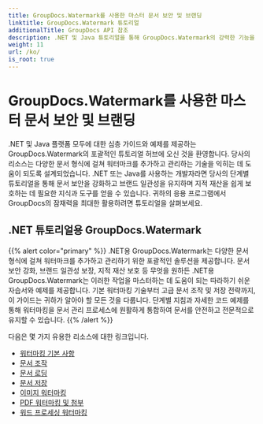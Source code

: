 ```yaml
---
title: GroupDocs.Watermark를 사용한 마스터 문서 보안 및 브랜딩
linktitle: GroupDocs.Watermark 튜토리얼
additionalTitle: GroupDocs API 참조
description: .NET 및 Java 튜토리얼을 통해 GroupDocs.Watermark의 강력한 기능을 활용해 보세요. 문서 보안 및 브랜딩을 위한 마스터 워터마킹 기술.
weight: 11
url: /ko/
is_root: true
---
```


# GroupDocs.Watermark를 사용한 마스터 문서 보안 및 브랜딩


.NET 및 Java 플랫폼 모두에 대한 심층 가이드와 예제를 제공하는 GroupDocs.Watermark의 포괄적인 튜토리얼 허브에 오신 것을 환영합니다. 당사의 리소스는 다양한 문서 형식에 걸쳐 워터마크를 추가하고 관리하는 기술을 익히는 데 도움이 되도록 설계되었습니다. .NET 또는 Java를 사용하는 개발자라면 당사의 단계별 튜토리얼을 통해 문서 보안을 강화하고 브랜드 일관성을 유지하며 지적 재산을 쉽게 보호하는 데 필요한 지식과 도구를 얻을 수 있습니다. 귀하의 응용 프로그램에서 GroupDocs의 잠재력을 최대한 활용하려면 튜토리얼을 살펴보세요.


## .NET 튜토리얼용 GroupDocs.Watermark
{{% alert color="primary" %}}
.NET용 GroupDocs.Watermark는 다양한 문서 형식에 걸쳐 워터마크를 추가하고 관리하기 위한 포괄적인 솔루션을 제공합니다. 문서 보안 강화, 브랜드 일관성 보장, 지적 재산 보호 등 무엇을 원하든 .NET용 GroupDocs.Watermark는 이러한 작업을 마스터하는 데 도움이 되는 따라하기 쉬운 자습서와 예제를 제공합니다. 기본 워터마킹 기술부터 고급 문서 조작 및 저장 전략까지, 이 가이드는 귀하가 알아야 할 모든 것을 다룹니다. 단계별 지침과 자세한 코드 예제를 통해 워터마킹을 문서 관리 프로세스에 원활하게 통합하여 문서를 안전하고 전문적으로 유지할 수 있습니다.
{{% /alert %}}

다음은 몇 가지 유용한 리소스에 대한 링크입니다.
 
- [워터마킹 기본 사항](./net/watermarking-basics/)
- [문서 조작](./net/document-manipulation/)
- [문서 로딩](./net/document-loadings/)
- [문서 저장](./net/document-savings/)
- [이미지 워터마킹](./net/image-watermarkings/)
- [PDF 워터마킹 및 첨부](./net/pdf-watermarking-attachments/)
- [워드 프로세싱 워터마킹](./net/word-processing-watermarkings/)
